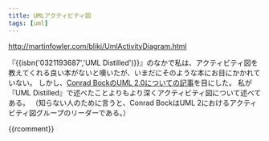 ```yaml
---
title: UMLアクティビティ図
tags: [uml]
---
```


http://martinfowler.com/bliki/UmlActivityDiagram.html

『{{isbn('0321193687','UML Distilled')}}』のなかで私は、アクティビティ図を教えてくれる良い本がないと嘆いたが、いまだにそのような本にお目にかかれていない。
しかし、[Conrad BockのUML 2.0についての記事](http://www.conradbock.org/bockonline.html#UML2.0)を目にした。
私が『UML Distilled』で述べたことよりもより深くアクティビティ図について述べてある。
（知らない人のために言うと、Conrad BockはUML 2におけるアクティビティ図グループのリーダーである。）

{{rcomment}}

